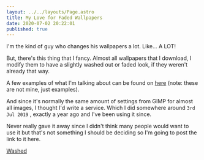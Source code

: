 ```yaml
---
layout: ../../layouts/Page.astro
title: My Love for Faded Wallpapers
date: 2020-07-02 20:22:01
published: true
---
```


I'm the kind of guy who changes his wallpapers a lot. Like... A LOT!

But, there's this thing that I fancy. Almost all wallpapers that I download, I modify them to have a slightly washed out or faded look, if they weren't already that way.

A few examples of what I'm talking about can be found on [here](https://imgur.com/a/XgYEs) (note: these are not mine, just examples).

And since it's normally the same amount of settings from GIMP for almost all images, I thought I'd write a service. Which I did somewhere around `3rd Jul 2019` , exactly a year ago and I've been using it since.

Never really gave it away since I didn't think many people would want to use it but that's not something I should be deciding so I'm going to post the link to it here.

[Washed](https://washed.siddharthgelera.com)
